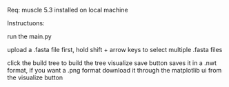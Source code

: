 Req:
muscle 5.3 installed on local machine

Instructuons:

run the main.py

upload a .fasta file first, hold shift + arrow keys to select multiple .fasta files

click the build tree to build the tree
visualize 
save button saves it in a .nwt format, if you want a .png format download it through the matplotlib ui from the visualize button

